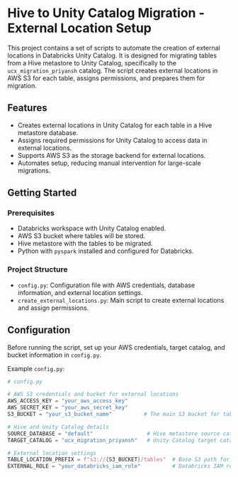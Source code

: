 # Hive to Unity Catalog Migration - External Location Setup

This project contains a set of scripts to automate the creation of external locations in Databricks Unity Catalog. It is designed for migrating tables from a Hive metastore to Unity Catalog, specifically to the `ucx_migration_priyansh` catalog. The script creates external locations in AWS S3 for each table, assigns permissions, and prepares them for migration.

## Features

- Creates external locations in Unity Catalog for each table in a Hive metastore database.
- Assigns required permissions for Unity Catalog to access data in external locations.
- Supports AWS S3 as the storage backend for external locations.
- Automates setup, reducing manual intervention for large-scale migrations.

## Getting Started

### Prerequisites

- Databricks workspace with Unity Catalog enabled.
- AWS S3 bucket where tables will be stored.
- Hive metastore with the tables to be migrated.
- Python with `pyspark` installed and configured for Databricks.

### Project Structure

- `config.py`: Configuration file with AWS credentials, database information, and external location settings.
- `create_external_locations.py`: Main script to create external locations and assign permissions.

## Configuration

Before running the script, set up your AWS credentials, target catalog, and bucket information in `config.py`.

Example `config.py`:

```python
# config.py

# AWS S3 credentials and bucket for external locations
AWS_ACCESS_KEY = "your_aws_access_key"
AWS_SECRET_KEY = "your_aws_secret_key"
S3_BUCKET = "your_s3_bucket_name"          # The main S3 bucket for tables

# Hive and Unity Catalog details
SOURCE_DATABASE = "default"                 # Hive metastore source catalog
TARGET_CATALOG = "ucx_migration_priyansh"   # Unity Catalog target catalog

# External location settings
TABLE_LOCATION_PREFIX = f"s3://{S3_BUCKET}/tables"  # Base S3 path for table locations
EXTERNAL_ROLE = "your_databricks_iam_role"          # Databricks IAM role for S3 access
